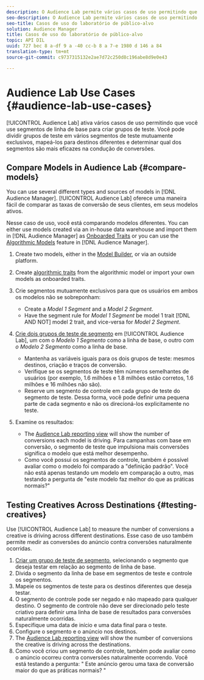 ```yaml
---
description: O Audience Lab permite vários casos de uso permitindo que você use segmentos de linha de base para criar grupos de teste. Você pode dividir grupos de teste em vários segmentos de teste mutuamente exclusivos, mapeá-los para destinos diferentes e determinar qual dos segmentos são mais eficazes na condução de conversões.
seo-description: O Audience Lab permite vários casos de uso permitindo que você use segmentos de linha de base para criar grupos de teste. Você pode dividir grupos de teste em vários segmentos de teste mutuamente exclusivos, mapeá-los para destinos diferentes e determinar qual dos segmentos são mais eficazes na condução de conversões.
seo-title: Casos de uso do laboratório de público-alvo
solution: Audience Manager
title: Casos de uso do laboratório de público-alvo
topic: API DIL
uuid: 727 bec 8 a-df 9 a -40 cc-b 8 a 7-e 1980 d 146 a 84
translation-type: tm+mt
source-git-commit: c9737315132e2ae7d72c250d8c196abe8d9e0e43

---
```



# Audience Lab Use Cases {#audience-lab-use-cases}

[!UICONTROL Audience Lab] ativa vários casos de uso permitindo que você use segmentos de linha de base para criar grupos de teste. Você pode dividir grupos de teste em vários segmentos de teste mutuamente exclusivos, mapeá-los para destinos diferentes e determinar qual dos segmentos são mais eficazes na condução de conversões.

## Compare Models in Audience Lab {#compare-models}

You can use several different types and sources of models in [!DNL Audience Manager]. [!UICONTROL Audience Lab] oferece uma maneira fácil de comparar as taxas de conversão de seus clientes, em seus modelos ativos.

<!-- audience-lab-compare-models.xml -->

Nesse caso de uso, você está comparando modelos diferentes. You can either use models created via an in-house data warehouse and import them in [!DNL Audience Manager] as [Onboarded Traits](../../features/traits/create-onboarded-rule-based-traits.md#create-rules-based-or-onboarded-traits) or you can use the [Algorithmic Models](../../features/algorithmic-models/understanding-models.md) feature in [!DNL Audience Manager].

1. Create two models, either in the [Model Builder](../../features/algorithmic-models/create-model.md), or via an outside platform.
1. Create [algorithmic traits](../../features/traits/create-algorithmic-traits.md) from the algorithmic model or import your own models as onboarded traits.
1. Crie segmentos mutuamente exclusivos para que os usuários em ambos os modelos não se sobreponham:

   * Create a *Model 1 Segment* and a *Model 2 Segment*.
   * Have the segment rule for *Model 1 Segment* be model 1 trait [!DNL AND NOT] model 2 trait, and vice-versa for *Model 2 Segment*.

1. [Crie dois grupos de teste de segmento](../../features/audience-lab/audience-lab-manage-test-groups.md#create-test-groups) em [!UICONTROL Audience Lab], um com o *Modelo 1 Segmento* como a linha de base, o outro com *o Modelo 2 Segmento* como a linha de base.

   * Mantenha as variáveis iguais para os dois grupos de teste: mesmos destinos, criação e traços de conversão.
   * Verifique se os segmentos de teste têm números semelhantes de usuários (por exemplo, 1.6 milhões e 1.8 milhões estão corretos, 1.6 milhões e 16 milhões não são).
   * Reserve um segmento de controle em cada grupo de teste do segmento de teste. Dessa forma, você pode definir uma pequena parte de cada segmento e não os direcioná-los explicitamente no teste.

1. Examine os resultados:

   * The [Audience Lab reporting view](../../features/audience-lab/audience-lab-reporting-view.md) will show the number of conversions each model is driving. Para campanhas com base em conversão, o segmento de teste que impulsiona mais conversões significa o modelo que está melhor desempenho.
   * Como você possui os segmentos de controle, também é possível avaliar como o modelo foi comparado a &quot;definição padrão&quot;. Você não está apenas testando um modelo em comparação a outro, mas testando a pergunta de &quot;este modelo faz melhor do que as práticas normais?&quot;

## Testing Creatives Across Destinations {#testing-creatives}

<!-- audience-lab-creatives-across-destinations.xml -->

Use [!UICONTROL Audience Lab] to measure the number of conversions a creative is driving across different destinations. Esse caso de uso também permite medir as conversões do anúncio contra conversões naturalmente ocorridas.

1. [Criar um grupo de teste de segmento](../../features/audience-lab/audience-lab-manage-test-groups.md#create-test-groups), selecionando o segmento que deseja testar em relação ao segmento de linha de base.
1. Divida o segmento da linha de base em segmentos de teste e controle os segmentos.
1. Mapeie os segmentos de teste para os destinos diferentes que deseja testar.
1. O segmento de controle pode ser negado e não mapeado para qualquer destino. O segmento de controle não deve ser direcionado pelo teste criativo para definir uma linha de base de resultados para conversões naturalmente ocorridas.
1. Especifique uma data de início e uma data final para o teste.
1. Configure o segmento e o anúncio nos destinos.
1. The [Audience Lab reporting view](../../features/audience-lab/audience-lab-reporting-view.md) will show the number of conversions the creative is driving across the destinations.
1. Como você criou um segmento de controle, também pode avaliar como o anúncio ocorreu contra conversões naturalmente ocorrendo. Você está testando a pergunta: &quot; Este anúncio gerou uma taxa de conversão maior do que as práticas normais? &quot;
